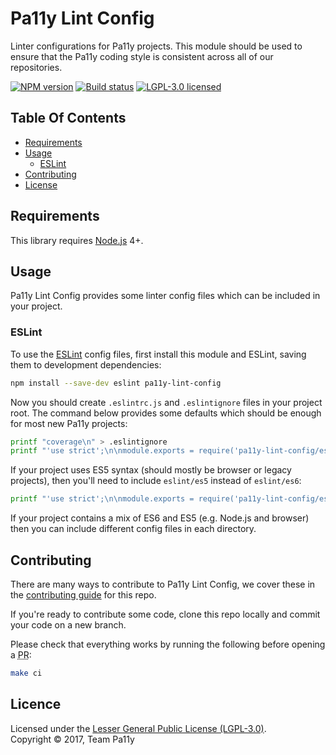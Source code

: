 
# Pa11y Lint Config

Linter configurations for Pa11y projects. This module should be used to ensure that the Pa11y coding style is consistent across all of our repositories.

[![NPM version][shield-npm]][info-npm]
[![Build status][shield-build]][info-build]
[![LGPL-3.0 licensed][shield-license]][info-license]


## Table Of Contents

- [Requirements](#requirements)
- [Usage](#usage)
  - [ESLint](#eslint)
- [Contributing](#contributing)
- [License](#license)


## Requirements

This library requires [Node.js] 4+.


## Usage

Pa11y Lint Config provides some linter config files which can be included in your project.

### ESLint

To use the [ESLint] config files, first install this module and ESLint, saving them to development dependencies:

```sh
npm install --save-dev eslint pa11y-lint-config
```

Now you should create `.eslintrc.js` and `.eslintignore` files in your project root. The command below provides some defaults which should be enough for most new Pa11y projects:

```sh
printf "coverage\n" > .eslintignore
printf "'use strict';\n\nmodule.exports = require('pa11y-lint-config/eslint/es6');\n" > .eslintrc.js
```

If your project uses ES5 syntax (should mostly be browser or legacy projects), then you'll need to include `eslint/es5` instead of `eslint/es6`:

```sh
printf "'use strict';\n\nmodule.exports = require('pa11y-lint-config/eslint/es5');\n" > .eslintrc.js
```

If your project contains a mix of ES6 and ES5 (e.g. Node.js and browser) then you can include different config files in each directory.


## Contributing

There are many ways to contribute to Pa11y Lint Config, we cover these in the [contributing guide](CONTRIBUTING.md) for this repo.

If you're ready to contribute some code, clone this repo locally and commit your code on a new branch.

Please check that everything works by running the following before opening a <abbr title="pull request">PR</abbr>:

```sh
make ci
```


## Licence

Licensed under the [Lesser General Public License (LGPL-3.0)](LICENSE).<br/>
Copyright &copy; 2017, Team Pa11y



[eslint]: http://eslint.org/
[issues]: https://github.com/pa11y/lint-config/issues
[node.js]: https://nodejs.org/
[twitter]: https://twitter.com/pa11yorg

[info-license]: LICENSE
[info-npm]: https://www.npmjs.com/package/pa11y-ci
[info-build]: https://travis-ci.org/pa11y/lint-config
[shield-license]: https://img.shields.io/badge/license-LGPL%203.0-blue.svg
[shield-npm]: https://img.shields.io/npm/v/pa11y-lint-config.svg
[shield-build]: https://img.shields.io/travis/pa11y/lint-config/master.svg
